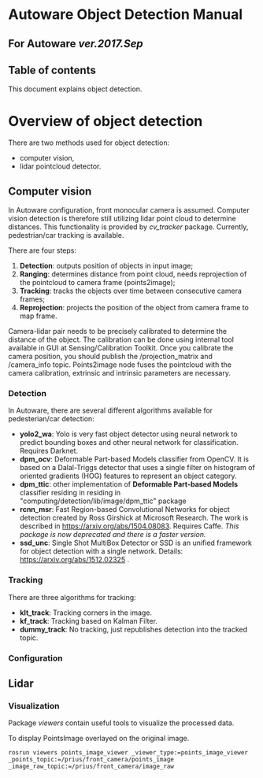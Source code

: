 # Autoware Object Detection Manual 

## For Autoware *ver.2017.Sep*

## Table of contents


This document explains object detection.

# Overview of object detection

There are two methods used for object detection: 

* computer vision,
* lidar pointcloud detector.



## Computer vision

In Autoware configuration, front monocular camera is assumed. Computer vision detection is therefore still utilizing lidar point cloud to determine distances. This functionality is provided by *cv_tracker* package. Currently, pedestrian/car tracking is available.

There are four steps:

1. **Detection**: outputs position of objects in input image;
2. **Ranging**: determines distance from point cloud, needs reprojection of the pointcloud to camera frame (points2image);
3. **Tracking**: tracks the objects over time between consecutive camera frames;
4. **Reprojection**: projects the position of the object from camera frame to map frame.

Camera-lidar pair needs to be precisely calibrated to determine the distance of the object. The calibration can be done using internal tool available in GUI at Sensing/Calibration Toolkit. Once you calibrate the camera position, you should publish the /projection_matrix and /camera_info topic. Points2image node fuses the pointcloud with the camera calibration, extrinsic and intrinsic parameters are necessary. 

### Detection

In Autoware, there are several different algorithms available for pedesterian/car detection:

* **yolo2_wa**: Yolo is very fast object detector using neural network to predict bounding boxes and other neural network for classification. Requires Darknet.
* **dpm_ocv**: Deformable Part-based Models classifier from OpenCV. It is based on a Dalal-Triggs detector that uses a single filter on histogram of oriented gradients (HOG) features to represent an object category. 
* **dpm_ttic**: other implementation of **Deformable Part-based Models** classifier residing in residing in "computing/detection/lib/image/dpm_ttic" package
* **rcnn_msr**: Fast Region-based Convolutional Networks for object detection created by Ross Girshick at Microsoft Research. The work is described in https://arxiv.org/abs/1504.08083. Requires Caffe. *This package is now deprecated and there is a faster version.*
* **ssd_unc**: Single Shot MultiBox Detector or SSD is an unified framework for object detection with a single network. Details: https://arxiv.org/abs/1512.02325 .

### Tracking

There are three algorithms for tracking:

* **klt_track**: Tracking corners in the image.
* **kf_track**: Tracking based on Kalman Filter.
* **dummy_track**: No tracking, just republishes detection into the tracked topic.


### Configuration



## Lidar



### Visualization

Package *viewers* contain useful tools to visualize the processed data. 

To display PointsImage overlayed on the original image.

```
rosrun viewers points_image_viewer _viewer_type:=points_image_viewer _points_topic:=/prius/front_camera/points_image _image_raw_topic:=/prius/front_camera/image_raw
``` 

